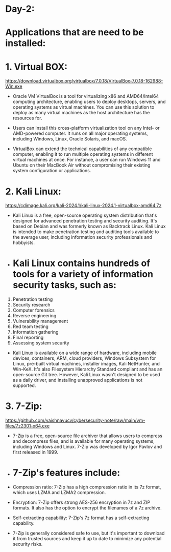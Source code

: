 # Day-2:
# Applications that are need to be installed:
# 1. Virtual BOX: 
 https://download.virtualbox.org/virtualbox/7.0.18/VirtualBox-7.0.18-162988-Win.exe

* Oracle VM VirtualBox is a tool for virtualizing x86 and AMD64/Intel64 computing architecture, enabling users to deploy desktops, servers, and operating systems as virtual machines. You can use this solution to deploy as many virtual machines as the host architecture has the resources for.

* Users can install this cross-platform virtualization tool on any Intel- or AMD-powered computer. It runs on all major operating systems, including Windows, Linux, Oracle Solaris, and macOS.

* VirtualBox can extend the technical capabilities of any compatible computer, enabling it to run multiple operating systems in different virtual machines at once. For instance, a user can run Windows 11 and Ubuntu on their MacBook Air without compromising their existing system configuration or applications.

# 2. Kali Linux:
 https://cdimage.kali.org/kali-2024.1/kali-linux-2024.1-virtualbox-amd64.7z

* Kali Linux is a free, open-source operating system distribution that's designed for advanced penetration testing and security auditing. It's based on Debian and was formerly known as Backtrack Linux. Kali Linux is intended to make penetration testing and auditing tools available to the average user, including information security professionals and hobbyists. 
* # Kali Linux contains hundreds of tools for a variety of information security tasks, such as:
1. Penetration testing 
2. Security research 
3. Computer forensics 
4. Reverse engineering 
5. Vulnerability management 
6. Red team testing 
7. Information gathering 
8. Final reporting 
9. Assessing system security

* Kali Linux is available on a wide range of hardware, including mobile devices, containers, ARM, cloud providers, Windows Subsystem for Linux, pre-built virtual machines, installer images, Kali NetHunter, and Win-KeX. It's also Filesystem Hierarchy Standard compliant and has an open-source Git tree. However, Kali Linux wasn't designed to be used as a daily driver, and installing unapproved applications is not supported. 

# 3. 7-Zip: 
https://github.com/vaishnavucv/cybersecurity-note/raw/main/vm-files/7z2301-x64.exe

* 7-Zip is a free, open-source file archiver that allows users to compress and decompress files, and is available for many operating systems, including Windows and Linux. 7-Zip was developed by Igor Pavlov and first released in 1999.
   
* # 7-Zip's features include: 
* Compression ratio: 7-Zip has a high compression ratio in its 7z format, which uses LZMA and LZMA2 compression.
  
* Encryption: 7-Zip offers strong AES-256 encryption in 7z and ZIP formats. It also has the option to encrypt the filenames of a 7z archive. 

* Self-extracting capability: 7-Zip's 7z format has a self-extracting capability. 

* 7-Zip is generally considered safe to use, but it's important to download it from trusted sources and keep it up to date to minimize any potential security risks. 
